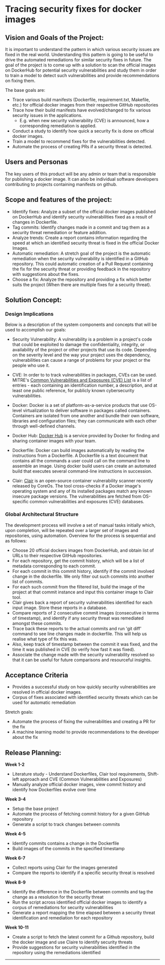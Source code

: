 # Tracing security fixes for docker images

## Vision and Goals of the Project:

It is important to understand the pattern in which various security issues are fixed in the real world. 
Understanding this pattern is going to be useful to drive the automated remediations for similar security fixes in future. The goal of the project is to come up with a solution to scan the official images on DockerHub for potential security vulnerabilities and study them in order to train a model to detect such vulnerabilities and provide recommendations on fixing them. 

The base goals are:
* Trace various build manifests (Dockerfile, requirement.txt, Makefile, etc.) for official docker images from their respective GitHub repositories 
* Trace how their build manifests have evolved/changed to fix various security issues in the applications. 
	* E.g. when new security vulnerability (CVE) is announced, how a corresponding remediation is applied. 
* Conduct a study to identify how quick a security fix is done on official docker images.
* Train a model to recommend fixes for the vulnerabilities detected.
* Automate the process of creating PRs if a security threat is detected.

## Users and Personas

The key users of this product will be any admin or team that is responsible for publishing a docker image. 
It can also be individual software developers contributing to projects containing manifests on github.

## Scope and features of the project:

* Identify fixes: Analyze a subset of the official docker images published on DockerHub and identify security vulnerabilities fixed as a result of changes in Dockerfile.
* Tag commits: Identify changes made in a commit and tag them as a security threat remediation or feature addition.
* Analyze trends: Create a report contains information regarding the speed at which an identified security threat is fixed in the official Docker Images.
* Automatic remediation: A stretch goal of the project is the automatic remediation when the security vulnerability is identified in a GitHub repository. This could automatic creation of a Pull Request containing the fix for the security threat or providing feedback in the repository with suggestions about the fixes.
* Choose a fix: Analyze the repository and providing a fix which better suits the project (When there are multiple fixes for a security threat).

## Solution Concept:

### Design Implications

Below is a description of the system components and concepts that will be used to accomplish our goals:

* Security Vulnerability: A vulnerability is a problem in a project's code that could be exploited to damage the confidentiality, integrity, or availability of the project or other projects that use its code. Depending on the severity level and the way your project uses the dependency, vulnerabilities can cause a range of problems for your project or the people who use it.

* CVE: In order to  to track vulnerabilities in packages, CVEs can be used. MITRE's [Common Vulnerabilities and Exposures (CVE) List](https://cve.mitre.org/) is a list of entries - each containing an identification number, a description, and at least one public reference, for publicly known cybersecurity vulnerabilities.

* Docker: Docker is a set of platform-as-a-service products that use OS-level virtualization to deliver software in packages called containers. Containers are isolated from one another and bundle their own software, libraries and configuration files; they can communicate with each other through well-defined channels.

* Docker Hub: [Docker Hub](https://docs.docker.com/docker-hub/) is a service provided by Docker for finding and sharing container images with your team. 

* Dockerfile: Docker can build images automatically by reading the instructions from a Dockerfile. A Dockerfile is a text document that contains all the commands a user could call on the command line to assemble an image. Using docker build users can create an automated build that executes several command-line instructions in succession.

* Clair:  [Clair](https://github.com/coreos/clair) is an open-source container vulnerability scanner recently released by CoreOs. The tool cross-checks if a Docker image's operating system and any of its installed packages match any known insecure package versions. The vulnerabilities are fetched from OS-specific common vulnerabilities and exposures (CVE) databases.

### Global Architectural Structure

The development process will involve a set of manual tasks initially which, upon completion, will be repeated over a larger set of images and repositories, using automation. Overview for the process is sequential and as follows:
* Choose 20 official dockers images from DockerHub, and obtain list of URLs to their respective GitHub repositories.
* For each repository, get the commit history, which will be a list of metadata corresponding to each commit.
* For each commit in this commit history, identify if the commit involved change in the dockerfile. We only filter out such commits into another list of commits.
* For each such commit from the filtered list, build the image of the project at that commit instance and input this container image to Clair tool.
* Clair gives back a report of security vulnerabilities identified for each input image. Store these reports in a database.
* Compare reports of 2 consecutive commit images (consecutive in terms of timestamp), and identify if any security threat was remediated amongst these commits.
* Trace back these reports to the actual commits and run 'git diff' command to see line changes made in dockerfile. This will help us realise what type of fix this was.
* Also, keep track of timestamp between the commit it was fixed, and the time it was published in CVE (to verify how fast it was fixed).
* Associate the change made with the security vulnerability resolved so that it can be useful for future comparisons and resourceful insights.

## Acceptance Criteria

* Provides a successful study on how quickly security vulnerabilities are resolved in official docker images.
* Corpus of fixes associated with identified security threats which can be used for automatic remediation

Stretch goals:
* Automate the process of fixing the vulnerabilities and creating a PR for the fix
* A machine learning model to provide recommendations to the developer about the fix

## Release Planning:	

__Week 1-2__

* Literature study - Understand Dockerfiles, Clair tool requirements, Shift-left approach and CVE (Common Vulnerabilities and Exposures)
* Manually analyze official docker images, view commit history and identify how Dockerfiles evolve over time

__Week 3-4__ 

* Setup the base project
* Automate the process of fetching commit history for a given GitHub repository
* Generate a script to track changes between commits 

__Week 4-5__

* Identify commits contains a change in the Dockerfile
* Build images of the commits in the specified timestamp

__Week 6-7__

* Collect reports using Clair for the images generated
* Compare the reports to identify if a specific security threat is resolved

__Week 8-9__

* Identify the difference in the Dockerfile between commits and tag the change as a resolution for the security threat
* Run the script across identified official docker images to identify a corpus of remediations for security vulnerabilities
* Generate a report mapping the time elapsed between a security threat identification and remediation for each repository

__Week 10-11__

* Create a script to fetch the latest commit for a Github repository, build the docker image and use Claire to identify security threats
* Provide suggestions for security vulnerabilities identified in the repository using the remediations identified

____________
